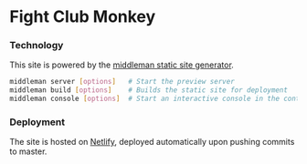# Fight Club Monkey

### Technology

This site is powered by the [middleman static site generator](https://middlemanapp.com/).

```bash
middleman server [options]   # Start the preview server
middleman build [options]    # Builds the static site for deployment
middleman console [options]  # Start an interactive console in the context of your...
```

### Deployment

The site is hosted on [Netlify](https://www.netlify.com/), deployed automatically upon pushing commits to master.
